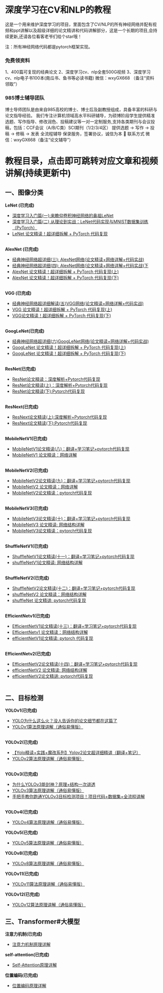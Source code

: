 # 深度学习在CV和NLP的教程
这是一个用来维护深度学习的项目，里面包含了CV/NLP的所有神经网络并配有视频和ppt讲解以及超级详细的论文精讲和代码讲解部分，这是一个长期的项目,会持续更新,还请各位看客老爷们给个star哦！

注：所有神经网络代码都是pytorch框架实现。
### 免费领资料
1、400篇可复现的经典论文
2、深度学习cv、nlp全套500G视频
3、深度学习cv、nlp电子书100本(南瓜书、鱼书等必读书籍)
微信：wxyGX668 （备注“资料领取”）

### 985博士辅导团队
博士导师团队是由来自985高校的博士、博士后及副教授组成，具备丰富的科研与论文指导经验。
我们专注计算机领域高水平科研辅导，为硕博阶段学生提供精准选题、写作指导、修改润色、投稿建议等一对一定制服务,支持各类期刊与会议投稿，包括：CCF会议（A/B/C类）SCI期刊（1/2/3/4区）
提供选题 → 写作 → 投稿 → 修稿 → 发表 全流程辅导
保录服务，签署协议，诚信为本
📱 联系方式
微信：wxyGX668（备注“论文辅导”）


# 教程目录，点击即可跳转对应文章和视频讲解(持续更新中)

## 一、图像分类
  
**LeNet (已完成)**
  * [深度学习入门篇(一):来瞻仰卷积神经网络的鼻祖LeNet](http://mp.weixin.qq.com/s/4Mg0YzBpm9T3YOZIqONMhg)
  * [深度学习入门篇(二) 从理论到实战：LeNet代码实现与MNIST数据集训练（PyTorch）](http://mp.weixin.qq.com/s/j0Qx6EEzHWu8oye0SyVk_A)
  * [LeNet 论文精读！超详细拆解 + PyTorch 代码复现](https://www.bilibili.com/video/BV17YkwY7EfL)<br><br>

**AlexNet (已完成)**
  * [经典神经网络超详细(三): AlexNet网络(论文精读+网络详解+代码实战)](http://mp.weixin.qq.com/s/dbWO40BpcXicyvVZW9y6Ag)
  * [经典神经网络超详细(四): AlexNet网络(论文精读+网络详解+代码实战)下](http://mp.weixin.qq.com/s/ZerfXptjQOgO_RZ1Ga_WLQ)
  * [AlexNet 论文精读！超详细拆解 + PyTorch 代码复现(上)](https://www.bilibili.com/video/BV13ukmYhEEc/)
  * [AlexNet 论文精读！超详细拆解 + PyTorch 代码复现(下)](https://www.bilibili.com/video/BV1ZPC5YUEbz)<br><br>

**VGG (已完成)**
* [经典神经网络超详细解读(五)VGG网络(论文精读+网络详解+代码实战)](http://mp.weixin.qq.com/s/Vqod8F93VWHwtPS0Onmtpg)
* [VGG 论文精读！超详细拆解 + PyTorch 代码复现(上)](https://www.bilibili.com/video/BV1889EYCEhK)
* [VGG论文精读！超详细拆解 + PyTorch 代码复现(下)](https://www.bilibili.com/video/BV13J9ZY9EHz)<br><br>

**GoogLeNet(已完成)**     
* [经典神经网络超详细(六)GoogLeNet网络(论文精读+网络详解+代码实战)](http://mp.weixin.qq.com/s/SpQO-aURUiW8maqrM8v5rw)
* [GoogLeNet 论文精读！超详细拆解 + PyTorch 代码复现(上)](https://www.bilibili.com/video/BV1MXRGYtEpi)
* [GoogLeNet 论文精读！超详细拆解 + PyTorch 代码复现(下)](https://www.bilibili.com/video/BV1MDRGYfEZ6)<br><br>

**ResNet(已完成)**
* [ResNet论文精读：深度解析+Pytorch代码复现](http://mp.weixin.qq.com/s/s4HQxEhkT3c4y1IW0dNFIA)
* [ResNet论文精读(上)：深度解析+Pytorch代码复现](https://www.bilibili.com/video/BV1AjQGYGEx4)
* [ResNet论文精读(下):Pytorch代码复现](https://www.bilibili.com/video/BV1HnQZYKErM)<br><br>

**ResNext(已完成)**
* [ResNext论文精读(上):深度解析+Pytorch代码复现](https://www.bilibili.com/video/BV1i8QdYHENU)
* [ResNext论文精读(下):Pytorch代码复现](https://www.bilibili.com/video/BV16fXzYnEbj)<br><br>

**MobileNetV1(已完成)**
* [MobileNetV1论文精读(八)：翻译+学习笔记+pytorch代码复现](http://mp.weixin.qq.com/s/GoecsEz6qg5X-LzRW9IKZQ)
* [MobileNetV1 论文精读：网络详解](https://www.bilibili.com/video/BV1wsXpY6E2a)<br><br>

**MobileNetV2(已完成)**
* [MobileNetV2论文精读(九)：翻译+学习笔记+pytorch代码复现](http://mp.weixin.qq.com/s/NWBqD1d8Ml8eFVUZYAOq-Q)
* [MobileNetV2 论文精读：网络详解](https://www.bilibili.com/video/BV1KEoBYvE1i)
* [MobileNetV2论文精读：pytorch代码复现](https://www.bilibili.com/video/BV1yfoiYtEf7)<br><br>

**MobileNetV3(已完成)**
* [MobileNetV3论文精读(十)：翻译+学习笔记+pytorch代码复现](http://mp.weixin.qq.com/s/mK-jb_rbRDTbm-pEt7GO6Q)
* [MobileNetV3 论文精读: 网络结构详解](https://www.bilibili.com/video/BV1sQoaYmEbh) 
* [MobileNetV3论文精读：pytorch代码复现](https://www.bilibili.com/video/BV1N1oDYeENY)<br><br>

**ShuffleNetV1(已完成)**
* [ShuffleNetV1论文精读(十一)：翻译+学习笔记+pytorch代码复现](http://mp.weixin.qq.com/s/miVen8UymlBvybyVCEuPpQ) 
* [shuffleNetV1论文精读: 网络结构详解](https://www.bilibili.com/video/BV19JfPYQE5h)<br><br>

**ShuffleNetV2(已完成)**
* [ShuffleNetV2论文精读(十二)：翻译+学习笔记+pytorch代码复现](http://mp.weixin.qq.com/s/_ZGBtKZTj-Yc-3f67pCZrg)
* [shuffleNetV2 论文精读：网络结构详解](https://www.bilibili.com/video/BV1a8Z1YAEJy)
* [shuffleNet 论文精讲: pytorch代码复现](https://www.bilibili.com/video/BV1WUZmYZEoN)<br><br>

**EfficientNetv1(已完成)**
* [EfficientNetV1论文精读(十三)：翻译+学习笔记+pytorch代码复现](http://mp.weixin.qq.com/s/1NQBzh2xKOszJtxU76o_SA)
* [EfficientNetv1 论文精读：网络结构详解](https://www.bilibili.com/video/BV18SRvYZEcu)
* [efficientNetV1论文精读: pytorch 代码复现](https://www.bilibili.com/video/BV1zYR2YuEJS)<br><br>

**EfficientNetv2(已完成)**
* [EfficientNetV2论文精读(十四)：翻译+学习笔记+pytorch代码复现](http://mp.weixin.qq.com/s/z7f0y2NjlilLjj7560Fumg)
* [efficientNetV2 论文精读: 网络结构详解](https://www.bilibili.com/video/BV1ykdJY3EM7)
* [efficientNetV2论文精讲: pytorch代码复现](https://www.bilibili.com/video/BV1SedHYsE8Z)<br><br>


## 二、目标检测
  **YOLOv1(已完成)**
  * [YOLO为什么这么火？没人告诉你的论文细节都在这篇了](http://mp.weixin.qq.com/s/kPuk1ZNSCIMDc47F9TkdGw)
  * [YOLOv1算法原理讲解（通俗易懂版）](https://www.bilibili.com/video/BV1PKLdzDECC)<br><br>  

**YOLOv2(已完成)**
* [【Yolo精读+实践+魔改系列】Yolov2论文超详细精讲（翻译+笔记）](http://mp.weixin.qq.com/s/6AX1Elcz7s-tyzfgneAocA)
* [YOLOv2算法原理讲解（通俗易懂版）](https://www.bilibili.com/video/BV1cPG9zeEXN)<br><br>  

**YOLOv3(已完成)**
  * [为什么YOLOv3能封神？原理+结构一次讲透](http://mp.weixin.qq.com/s/_KbT-184mZL24rxrlmzvcg)
  * [YOLOv3算法原理讲解（通俗易懂版）](https://www.bilibili.com/video/BV18iVRzWEEa)
  * [手把手教你跑通YOLOv3目标检测项目！项目代码+数据集+全流程讲解](http://mp.weixin.qq.com/s/iLGMHjz0UppfxCGSiExbHA)<br><br>

**YOLOv4(已完成)**
* [YOLOv4算法原理讲解（通俗易懂版）](https://www.bilibili.com/video/BV1V9N4zfEw4)

**YOLOv5(已完成)**
* [YOLOv5算法原理讲解（通俗易懂版）](https://www.bilibili.com/video/BV1mbKAzQEUV)

**YOLOv8(已完成)**
* [YOLOv8算法原理讲解（通俗易懂版）](https://www.bilibili.com/video/BV1Z2KGzcEkQ)

**YOLOv11(已完成)**
* [YOLOv11算法原理讲解（通俗易懂版）](https://www.bilibili.com/video/BV1Cb3XzYESz)

**YOLOv12(已完成)**
* [YOLOv12算法原理讲解（通俗易懂版）](https://www.bilibili.com/video/BV1H6MfzzEp9)


## 三、Transformer#大模型
**注意力机制(已完成)**
* [注意力机制原理详解](https://www.bilibili.com/video/BV1SUGuz9Ec5)

**self-attention(已完成)**
* [Self-Attention原理详解](https://www.bilibili.com/video/BV1hFu3zsE9S)

**位置编码(已完成)**
* [位置编码原理详解](https://www.bilibili.com/video/BV15AMXz6EGL)